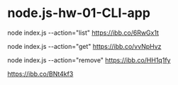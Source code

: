 # node.js-hw-01-CLI-app

node index.js --action="list"
https://ibb.co/6RwGx1t

node index.js --action="get"
https://ibb.co/vvNpHvz

node index.js --action="remove"
https://ibb.co/HH1q1fy

https://ibb.co/BNt4kf3
